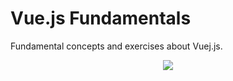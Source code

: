# Vue.js Fundamentals

Fundamental concepts and exercises about Vuej.js.

<p align="center">
<img src="https://vuejs.org/images/lifecycle.png">
</p>

